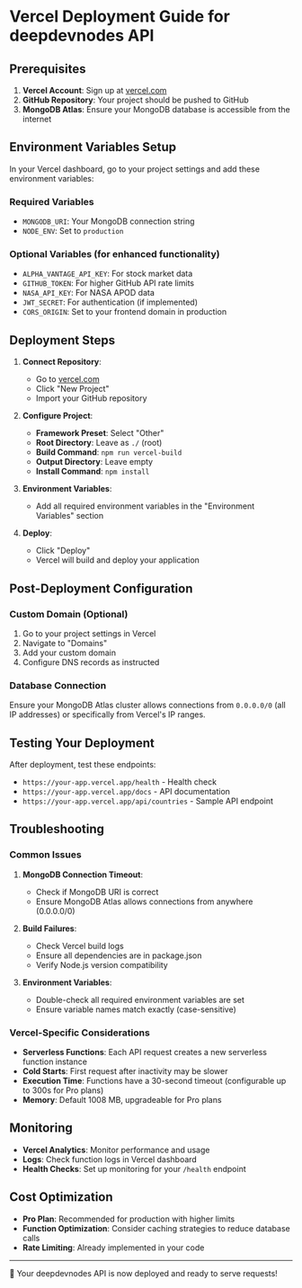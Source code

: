 # Vercel Deployment Guide for deepdevnodes API

## Prerequisites

1. **Vercel Account**: Sign up at [vercel.com](https://vercel.com)
2. **GitHub Repository**: Your project should be pushed to GitHub
3. **MongoDB Atlas**: Ensure your MongoDB database is accessible from the internet

## Environment Variables Setup

In your Vercel dashboard, go to your project settings and add these environment variables:

### Required Variables

- `MONGODB_URI`: Your MongoDB connection string
- `NODE_ENV`: Set to `production`

### Optional Variables (for enhanced functionality)

- `ALPHA_VANTAGE_API_KEY`: For stock market data
- `GITHUB_TOKEN`: For higher GitHub API rate limits
- `NASA_API_KEY`: For NASA APOD data
- `JWT_SECRET`: For authentication (if implemented)
- `CORS_ORIGIN`: Set to your frontend domain in production

## Deployment Steps

1. **Connect Repository**:
   - Go to [vercel.com](https://vercel.com)
   - Click "New Project"
   - Import your GitHub repository

2. **Configure Project**:
   - **Framework Preset**: Select "Other"
   - **Root Directory**: Leave as `./` (root)
   - **Build Command**: `npm run vercel-build`
   - **Output Directory**: Leave empty
   - **Install Command**: `npm install`

3. **Environment Variables**:
   - Add all required environment variables in the "Environment Variables" section

4. **Deploy**:
   - Click "Deploy"
   - Vercel will build and deploy your application

## Post-Deployment Configuration

### Custom Domain (Optional)

1. Go to your project settings in Vercel
2. Navigate to "Domains"
3. Add your custom domain
4. Configure DNS records as instructed

### Database Connection

Ensure your MongoDB Atlas cluster allows connections from `0.0.0.0/0` (all IP addresses) or specifically from Vercel's IP ranges.

## Testing Your Deployment

After deployment, test these endpoints:

- `https://your-app.vercel.app/health` - Health check
- `https://your-app.vercel.app/docs` - API documentation
- `https://your-app.vercel.app/api/countries` - Sample API endpoint

## Troubleshooting

### Common Issues

1. **MongoDB Connection Timeout**:
   - Check if MongoDB URI is correct
   - Ensure MongoDB Atlas allows connections from anywhere (0.0.0.0/0)

2. **Build Failures**:
   - Check Vercel build logs
   - Ensure all dependencies are in package.json
   - Verify Node.js version compatibility

3. **Environment Variables**:
   - Double-check all required environment variables are set
   - Ensure variable names match exactly (case-sensitive)

### Vercel-Specific Considerations

- **Serverless Functions**: Each API request creates a new serverless function instance
- **Cold Starts**: First request after inactivity may be slower
- **Execution Time**: Functions have a 30-second timeout (configurable up to 300s for Pro plans)
- **Memory**: Default 1008 MB, upgradeable for Pro plans

## Monitoring

- **Vercel Analytics**: Monitor performance and usage
- **Logs**: Check function logs in Vercel dashboard
- **Health Checks**: Set up monitoring for your `/health` endpoint

## Cost Optimization

- **Pro Plan**: Recommended for production with higher limits
- **Function Optimization**: Consider caching strategies to reduce database calls
- **Rate Limiting**: Already implemented in your code

---

🎉 Your deepdevnodes API is now deployed and ready to serve requests!
